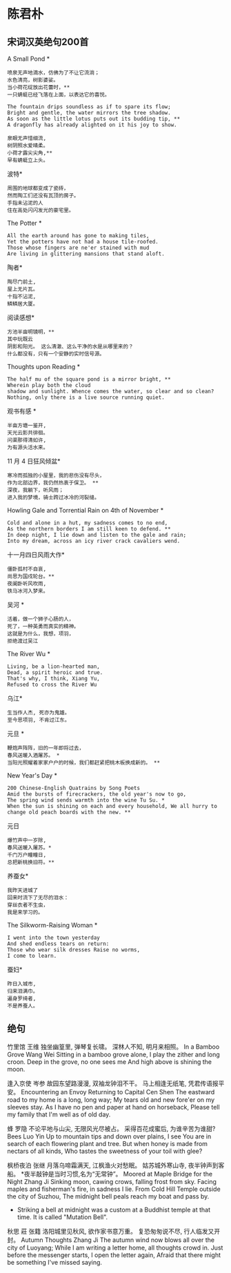 
# 陈君朴

## 宋词汉英绝句200首

A Small Pond *

```
喷泉无声地滴水，仿佛为了不让它流淌；
水色清亮，树影婆娑。
当小荷花绽放出花蕾时，**
一只蜻蜓已经飞落在上面，以表达它的喜悦。
```

```
The fountain drips soundless as if to spare its flow; 
Bright and gentle, the water mirrors the tree shadow. 
As soon as the little lotus puts out its budding tip, ** 
A dragonfly has already alighted on it his joy to show.
```
```
泉眼无声惜细流,
树阴照水爱晴柔。
小荷才露尖尖角,**
早有蜻蜓立上头。
```

波特*

```
周围的地球都变成了瓷砖，
然而陶工们还没有瓦顶的房子。
手指未沾泥的人
住在高处闪闪发光的豪宅里。
```

The Potter *

```
All the earth around has gone to making tiles, 
Yet the potters have not had a house tile-roofed. 
Those whose fingers are ne'er stained with mud 
Are living in glittering mansions that stand aloft.
```


陶者*

```
陶尽门前土,
屋上无片瓦。
十指不沾泥,
鳞鳞居大厦。
```

阅读感想*

```
方池半亩明镜明，**
其中玩既云
阴影和阳光。 这么清澈、这么干净的水是从哪里来的？
什么都没有，只有一个安静的实时信号源。
```

Thoughts upon Reading *

```
The half mu of the square pond is a mirror bright, **
Wherein play both the cloud
shadow and sunlight. Whence comes the water, so clear and so clean? 
Nothing, only there is a live source running quiet.
```

观书有感 *

```
半亩方塘一鉴开, 
天光云影共徘徊。 
问渠那得清如许, 
为有源头活水来。
```

11 月 4 日狂风倾盆*

```
寒冷而孤独的小屋里，我的悲伤没有尽头，
作为北部边界，我仍然热衷于保卫。 **
深夜，我躺下，听风雨；
进入我的梦境，骑士跨过冰冷的河裂缝。
```

Howling Gale and Torrential Rain on 4th of November *

```
Cold and alone in a hut, my sadness comes to no end, 
As the northern borders I am still keen to defend. ** 
In deep night, I lie down and listen to the gale and rain; 
Into my dream, across an icy river crack cavaliers wend.
```

十一月四日风雨大作*

```
僵卧孤村不自哀,
尚思为国戍轮台。** 
夜阑卧听风吹雨, 
铁马冰河入梦来。
```

吴河 *

```
活着，做一个狮子心肠的人，
死了，一种英勇而真实的精神。
这就是为什么，我想，项羽，
拒绝渡过吴江
```

The River Wu *

```
Living, be a lion-hearted man, 
Dead, a spirit heroic and true. 
That's why, I think, Xiang Yu, 
Refused to cross the River Wu
```

乌江*

```
生当作人杰, 死亦为鬼雄。 
至今思项羽, 不肯过江东。
```

元旦 *

```
鞭炮声阵阵，旧的一年即将过去，
春风送暖入酒屠苏。 *
当阳光照耀着家家户户的时候，我们都赶紧把桃木板换成新的。 **
```

New Year's Day *

```
200 Chinese-English Quatrains by Song Poets
Amid the bursts of firecrackers, the old year's now to go,
The spring wind sends warmth into the wine Tu Su. *
When the sun is shining on each and every household, We all hurry to change old peach boards with the new. **
```

元日

```
爆竹声中一岁除,
春风送暖入屠苏。*
千门万户瞳瞳日,
总把新桃换旧符。**
```

养蚕女*

```
我昨天进城了
回来时流下了无尽的泪水：
穿丝衣者不生虫，
我是来学习的。
```

The Silkworm-Raising Woman *

```
I went into the town yesterday 
And shed endless tears on return: 
Those who wear silk dresses Raise no worms, 
I come to learn.
```

蚕妇*

```
昨日入城市, 
归来泪满巾。 
遍身罗绮者, 
不是养蚕人。
```

## 绝句

竹里馆
王维
独坐幽篁里, 弹琴复长啸。
深林人不知, 明月来相照。
In a Bamboo Grove
Wang Wei
Sitting in a bamboo grove alone, I play the zither and long croon. Deep in the grove, no one sees me And high above is shining the moon.


逢入京使
岑参
故园东望路漫漫, 双袖龙钟泪不干。 马上相逢无纸笔, 凭君传语报平安。
Encountering an Envoy Returning to Capital
Cen Shen
The eastward road to my home is a long, long way; My tears old and new fore'er on my sleeves stay. As I have no pen and paper at hand on horseback, Please tell my family that I'm well as of old day.


蜂
罗隐
不论平地与山尖, 无限风光尽被占。 采得百花成蜜后, 为谁辛苦为谁甜?
Bees
Luo Yin
Up to mountain tips and down over plains, I see You are in search of each flowering plant and tree. But when honey is made from nectars of all kinds, Who tastes the sweetness of your toil with glee?


枫桥夜泊
张继
月落乌啼霜满天, 江枫渔火对愁眠。
姑苏城外寒山寺, 夜半钟声到客船。
*夜半敲钟是当时习惯,名为“无常钟”。
Moored at Maple Bridge for the Night
Zhang Ji
Sinking moon, cawing crows, falling frost from sky. Facing maples and fisherman's fire, in sadness I lie. From Cold Hill Temple outside the city of Suzhou, The midnight bell peals reach my boat and pass by.

* Striking a bell at midnight was a custom at a Buddhist temple at that time. It is called "Mutation Bell".

秋思
莊
张籍
洛阳城里见秋风, 欲作家书意万重。 复恐匆匆说不尽, 行人临发又开封。
Autumn Thoughts
Zhang Ji
The autumn wind now blows all over the city of Luoyang;
While I am writing a letter home, all thoughts crowd in. Just before the messenger starts, I open the letter again,
Afraid that there might be something I've missed saying.


